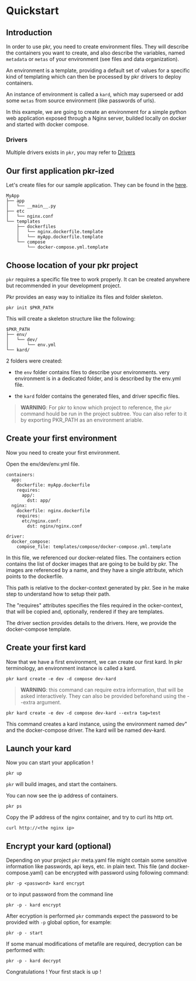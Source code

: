 # Quickstart

## Introduction

In order to use pkr, you need to create environment files. They will describe the containers you want to create, and also describe the
variables, named `metadata` or `metas` of your environment (see files and data organization).

An environment is a template, providing a default set of values for a specific kind of templating which can then be processed by pkr drivers to deploy containers.

An instance of environment is called a `kard`, which may superseed or add some `metas` from source environment (like passwords of urls).

In this example, we are going to create an environment for a simple python web application exposed through a Nginx server, builded locally on docker and started with docker compose.

### Drivers

Multiple drivers exists in `pkr`, you may refer to [Drivers](drivers.md)

## Our first application pkr-ized

Let's create files for our sample application.
They can be found in the [here](sample/simple).

    MyApp
    ├── app
    │   └── __main__.py
    ├── etc
    │   └── nginx.conf
    └── templates
        ├── dockerfiles
        │   └── nginx.dockerfile.template
        │   └── myApp.dockerfile.template
        └── compose
            └── docker-compose.yml.template

## Choose location of your pkr project

`pkr` requires a specific file tree to work properly. It can be created anywhere but recommended in your development project.

Pkr provides an easy way to initialize its files and folder skeleton.

    pkr init $PKR_PATH

This will create a skeleton structure like the following:

    $PKR_PATH
    ├── env/
    │   └── dev/
    │       └── env.yml
    └── kard/

2 folders were created:

  * the `env` folder contains files to describe your environments. very environment is in a dedicated folder, and is described by the  env.yml file.

  * the `kard` folder contains the generated files, and driver specific files.

> **WARNING**: For pkr to know which project to reference, the `pkr` command hould be run in the project subtree. You can also refer to it by exporting PKR_PATH as an environment ariable.

## Create your first environment

Now you need to create your first environment.

Open the env/dev/env.yml file.

    containers:
      app:
        dockerfile: myApp.dockerfile
        requires:
          app/:
            dst: app/
      nginx:
        dockerfile: nginx.dockerfile
        requires:
          etc/nginx.conf:
            dst: nginx/nginx.conf

    driver:
      docker_compose:
        compose_file: templates/compose/docker-compose.yml.template

In this file, we referenced our docker-related files. The containers ection contains the list of docker images that are going to be build by pkr. The images are referenced by a name, and they have a single attribute, which points to the dockerfile.

This path is relative to the docker-context generated by pkr. See in he make step to understand how to setup their path.

The "requires" attributes specifies the files required in the ocker-context, that will be copied and, optionally, rendered if they are templates.

The driver section provides details to the drivers. Here, we provide the docker-compose template.

## Create your first kard

Now that we have a first environment, we can create our first kard. In pkr terminology, an environment instance is called a kard.

```
pkr kard create -e dev -d compose dev-kard
```

> **WARNING**:
   this command can require extra information, that will be asked
   interactively.
   They can also be provided beforehand using the --extra argument.

```
pkr kard create -e dev -d compose dev-kard --extra tag=test
```

This command creates a kard instance, using the environment named dev" and the docker-compose driver. The kard will be named dev-kard.

## Launch your kard

Now you can start your application !

```
pkr up
```

`pkr` will build images, and start the containers.

You can now see the ip address of containers.

```
pkr ps
```

Copy the IP address of the nginx container, and try to curl its http ort.

```
curl http://<the nginx ip>
```

## Encrypt your kard (optional)

Depending on your project `pkr` meta.yaml file might contain some sensitive information like passwords, api keys, etc. in plain text. This file (and docker-compose.yaml) can be encrypted with password using following command:

```
pkr -p <password> kard encrypt
```

or to input password from the command line

```
pkr -p - kard encrypt
```

After ecryption is performed `pkr` commands expect the password to be provided with `-p` global option, for example:

```
pkr -p - start
```

If some manual modifications of metafile are required, decryption can be performed with:

```
pkr -p - kard decrypt
```


Congratulations ! Your first stack is up !
